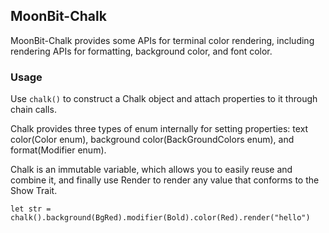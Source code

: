 ## MoonBit-Chalk

MoonBit-Chalk provides some APIs for terminal color rendering, including rendering APIs for formatting, background color, and font color.

### Usage

Use `chalk()` to construct a Chalk object and attach properties to it through chain calls.

Chalk provides three types of enum internally for setting properties: text color(Color enum), background color(BackGroundColors enum), and format(Modifier enum).

Chalk is an immutable variable, which allows you to easily reuse and combine it, and finally use Render to render any value that conforms to the Show Trait.

```moonbit
let str = chalk().background(BgRed).modifier(Bold).color(Red).render("hello")
```
